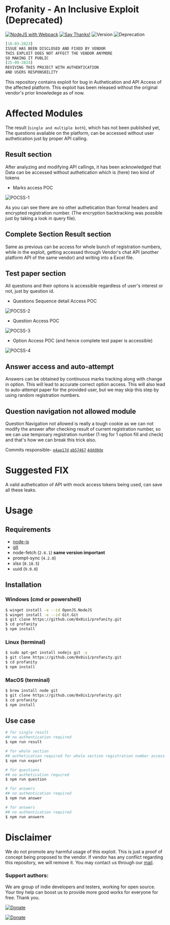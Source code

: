 # Profanity - An Inclusive Exploit (Deprecated)

[![NodeJS with Webpack](https://github.com/0x0is1/profanity/actions/workflows/webpack.yml/badge.svg)](https://github.com/0x0is1/profanity/actions/workflows/webpack.yml)
[![Say Thanks!](https://img.shields.io/badge/Say%20Thanks-!-1EAEDB.svg)](https://saythanks.io/to/0x0is1off@gmail.com)
![Version](https://img.shields.io/badge/Version-1.0.1-red)
![Deprecation](https://img.shields.io/badge/Deprecation-No-green)

```js
[18-03-2023]
ISSUE HAS BEEN DISCLOSED AND FIXED BY VENDOR
THIS EXPLOIT DOES NOT AFFECT THE VENDOR ANYMORE
SO MAKING IT PUBLIC
[25-09-2024]
REVIVING THIS PROJECT WITH AUTHENTICATION
AND USERS RESPONSBILITY
```
This repository contains exploit for bug in Authetication and API Access of the affected platform. This exploit has been released without the original vendor's prior knowledege as of now.

# Affected Modules
The result (`single and multiple both`), which has not been published yet, The questions available on the platform, can be accessed without user authetication just by proper API calling.

## Result section
After analyzing and modifying API callings, it has been acknowledged that Data can be accessed without authetication which is (here) two kind of tokens
- Marks access POC

![POCSS-1](./src/resources/POCSS1.png)

As you can see there are no other authetication than formal headers and encrypted registration number. (The encryption backtracking was possible just by taking a look in query file).

## Complete Section Result section
Same as previous can be access for whole bunch of registration numbers, while in the exploit, getting accessed through Vendor's chat API (another platform API of the same vendor) and writing into a Excel file.

## Test paper section
All questions and their options is accessible regardless of user's interest or not, just by question id.

- Questions Sequence detail Access POC

![POCSS-2](./src/resources/POCSS4.png)

- Question Access POC

![POCSS-3](./src/resources/POCSS2.png)

- Option Access POC  (and hence complete test paper is accessible)

![POCSS-4](./src/resources/POCSS3.png)

## Answer access and auto-attempt

Answers can be obtained by continuous marks tracking along with change in option.
This will lead to accurate correct option access.
This will also lead to auto-attempt paper for the provided user, but we may skip this step by using random registration numbers.

## Question navigation not allowed module

Question Navigation not allowed is really a tough cookie as we can not modify the answer after checking result of current registration number, so we can use temproary registration number (1 reg for 1 option fill and check) and that's how we can break this trick also.

Commits responsible- [`e4ae17d`](https://github.com/0x0is1/profanity/commit/0dbab9e9d6697204902bfecf7a61fbf84e4ae17d) [`ab57467`](https://github.com/0x0is1/profanity/commit/03306df204f1ad69747267efae92f54c8ab57467) [`4ddd0de`](https://github.com/0x0is1/profanity/commit/ed0ffa1c461cca8874ca7d100b1e9301c4ddd0de)

# Suggested FIX
A valid authetication of API with mock access tokens being used, can save all these leaks.

# Usage

## Requirements
- [node-js](https://nodejs.org/en/download/)
- [git](https://git-scm.com/downloads)
- node-fetch (`2.6.1`) **same version important**
- prompt-sync (`4.2.0`)
- xlsx (`0.18.5`)
- uuid (`9.0.0`)
## Installation
### Windows (cmd or powershell)
```sh
$ winget install -e --id OpenJS.NodeJS
$ winget install -e --id Git.Git
$ git clone https://github.com/0x0is1/profanity.git
$ cd profanity
$ npm install
```

### Linux (terminal)
```sh
$ sudo apt-get install nodejs git -y
$ git clone https://github.com/0x0is1/profanity.git
$ cd profanity
$ npm install
```

### MacOS (terminal)
```sh
$ brew install node git
$ git clone https://github.com/0x0is1/profanity.git
$ cd profanity
$ npm install
```

## Use case

```sh
# for single result
## no authentication required
$ npm run result

# for whole section
## authetication required for whole section registration number access
$ npm run export

# for questions
## no authetication required
$ npm run question

# for answers
## no authentication required
$ npm run answer

# for answers
## no authentication required
$ npm run answern
```

# Disclaimer
We do not promote any harmful usage of this exploit. This is just a proof of concept being proposed to the vendor. If vendor has any conflict regarding this repository, we will remove it. You may contact us through our [mail](mailto://0x0is1@protonmail.com).

### **Support authors**:
We are group of indie developers and testers, working for open source. Your tiny help can boost us to provide more good works for everyone for free.
Thank you.

[![Donate](https://raw.githubusercontent.com/0x0is1/inproject-asset-container/master//default-pink.png)](https://www.buymeacoffee.com/6dciIwk)

[![Donate](https://raw.githubusercontent.com/0x0is1/inproject-asset-container/master//-460.png)](https://paypal.me/0x0is1?locale.x=en_GB)
